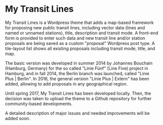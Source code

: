 # My Transit Lines

My Transit Lines is a Wordpress theme that adds a map-based framework for proposing new public transit lines, including vector data (lines and named or unnamed stations), title, description and transit mode. A front-end form is provided to enter such data and new transit line and/or station proposals are being saved as a custom "proposal" Wordpress post type. A tile-layout list shows all existing proposals including transit mode, title, and map.

The basic version was developed in summer 2014 by Johannes Bouchain (Hamburg, Germany) for the so called "Linie Fünf" (Line Five) project in Hamburg, and in fall 2014, the Berlin branch was launched, called "Linie Plus | Berlin". In 2016, the general version "Linie Plus | Extern" has been added, allowing to add proposals in any geographical region.

Until spring 2017, My Transit Lines has been developed locally. Then, the decision was taken to upload the theme to a Github repository for further community-based developments.

A detailed description of major issues and needed improvements will be added soon.

